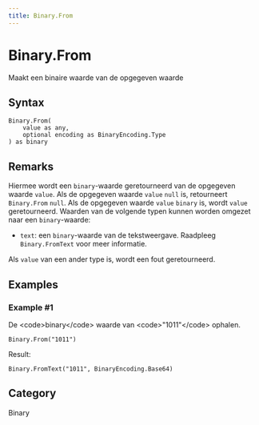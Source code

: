 ```yaml
---
title: Binary.From
---
```


# Binary.From


Maakt een binaire waarde van de opgegeven waarde


## Syntax

```powerquery
Binary.From(
    value as any,
    optional encoding as BinaryEncoding.Type
) as binary
```


## Remarks

Hiermee wordt een <code>binary</code>-waarde geretourneerd van de opgegeven waarde <code>value</code>. Als de opgegeven waarde <code>value</code> <code>null</code> is, retourneert <code>Binary.From</code> <code>null</code>. Als de opgegeven waarde <code>value</code> <code>binary</code> is, wordt <code>value</code> geretourneerd. Waarden van de volgende typen kunnen worden omgezet naar een <code>binary</code>-waarde: <ul> <li><code>text</code>: een <code>binary</code>-waarde van de tekstweergave. Raadpleeg <code>Binary.FromText</code> voor meer informatie.</li> </ul>Als <code>value</code> van een ander type is, wordt een fout geretourneerd.


## Examples

### Example #1 
De &lt;code&gt;binary&lt;/code&gt; waarde van &lt;code&gt;&#34;1011&#34;&lt;/code&gt; ophalen.
```powerquery
Binary.From("1011")
```

Result: 
```powerquery
Binary.FromText("1011", BinaryEncoding.Base64)
```




## Category
Binary

